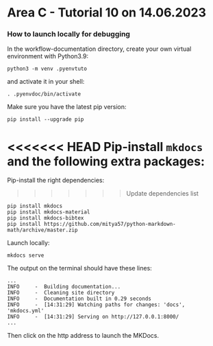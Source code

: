 # Area C - Tutorial 10 on 14.06.2023

### How to launch locally for debugging

In the workflow-documentation directory, create your own virtual environment with Python3.9:
```
python3 -m venv .pyenvtuto
```
and activate it in your shell:
```
. .pyenvdoc/bin/activate
```

Make sure you have the latest pip version:
```
pip install --upgrade pip
```

<<<<<<< HEAD
Pip-install `mkdocs` and the following extra packages:
=======
Pip-install the right dependencies:
>>>>>>> Update dependencies list
```
pip install mkdocs
pip install mkdocs-material
pip install mkdocs-bibtex
pip install https://github.com/mitya57/python-markdown-math/archive/master.zip
```

Launch locally:
```
mkdocs serve
```

The output on the terminal should have these lines:
```
...
INFO     -  Building documentation...
INFO     -  Cleaning site directory
INFO     -  Documentation built in 0.29 seconds
INFO     -  [14:31:29] Watching paths for changes: 'docs', 'mkdocs.yml'
INFO     -  [14:31:29] Serving on http://127.0.0.1:8000/
...
```
Then click on the http address to launch the MKDocs.